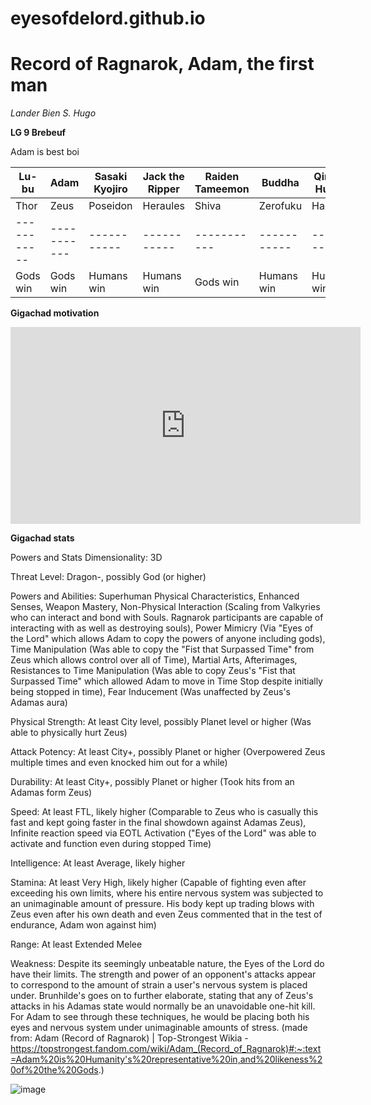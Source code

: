 # eyesofdelord.github.io

# Record of Ragnarok, Adam, the first man

*Lander Bien S. Hugo*

**LG 9 Brebeuf**

Adam is best boi

| Lu-bu | Adam | Sasaki Kyojiro | Jack the Ripper | Raiden Tameemon | Buddha | Qin Shi Huang | Nikola Tesla |
| ----------- | ----------- | ----------- | ----------- | ----------- | ----------- | ----------- | ----------- |
|Thor | Zeus | Poseidon | Heraules | Shiva | Zerofuku | Hades | Beelzebub |
| ----------- | ----------- | ----------- | ----------- | ----------- | -----------| ----------- | ----------- |
| Gods win | Gods win | Humans win | Humans win | Gods win | Humans win | Humans win | Ongoing |

**Gigachad motivation**
<iframe width="560" height="315" src="https://www.youtube.com/embed/NEnvFs3kQk0" title="YouTube video player" frameborder="0" allow="accelerometer; autoplay; clipboard-write; encrypted-media; gyroscope; picture-in-picture; web-share" allowfullscreen></iframe>

**Gigachad stats**

Powers and Stats
Dimensionality: 3D

Threat Level: Dragon-, possibly God (or higher)

Powers and Abilities: Superhuman Physical Characteristics, Enhanced Senses, Weapon Mastery, Non-Physical Interaction (Scaling from Valkyries who can interact and bond with Souls. Ragnarok participants are capable of interacting with as well as destroying souls), Power Mimicry (Via "Eyes of the Lord" which allows Adam to copy the powers of anyone including gods), Time Manipulation (Was able to copy the "Fist that Surpassed Time" from Zeus which allows control over all of Time), Martial Arts, Afterimages, Resistances to Time Manipulation (Was able to copy Zeus's "Fist that Surpassed Time" which allowed Adam to move in Time Stop despite initially being stopped in time), Fear Inducement (Was unaffected by Zeus's Adamas aura)

Physical Strength: At least City level, possibly Planet level or higher (Was able to physically hurt Zeus)

Attack Potency: At least City+, possibly Planet or higher (Overpowered Zeus multiple times and even knocked him out for a while)

Durability: At least City+, possibly Planet or higher (Took hits from an Adamas form Zeus)

Speed: At least FTL, likely higher (Comparable to Zeus who is casually this fast and kept going faster in the final showdown against Adamas Zeus), Infinite reaction speed via EOTL Activation ("Eyes of the Lord" was able to activate and function even during stopped Time)

Intelligence: At least Average, likely higher

Stamina: At least Very High, likely higher (Capable of fighting even after exceeding his own limits, where his entire nervous system was subjected to an unimaginable amount of pressure. His body kept up trading blows with Zeus even after his own death and even Zeus commented that in the test of endurance, Adam won against him)

Range: At least Extended Melee

Weakness: Despite its seemingly unbeatable nature, the Eyes of the Lord do have their limits. The strength and power of an opponent's attacks appear to correspond to the amount of strain a user's nervous system is placed under. Brunhilde's goes on to further elaborate, stating that any of Zeus's attacks in his Adamas state would normally be an unavoidable one-hit kill. For Adam to see through these techniques, he would be placing both his eyes and nervous system under unimaginable amounts of stress.
(made from: Adam (Record of Ragnarok) | Top-Strongest Wikia - https://topstrongest.fandom.com/wiki/Adam_(Record_of_Ragnarok)#:~:text=Adam%20is%20Humanity's%20representative%20in,and%20likeness%20of%20the%20Gods.)

![image](https://user-images.githubusercontent.com/122418768/212820094-1bf4d0db-0a4f-4b0a-a0fb-b62b80bd9840.png)

